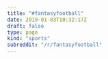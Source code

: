 ```yaml
---
title: "#fantasyfootball"
date: 2019-01-03T10:32:17Z
draft: false
type: page
kind: "sports"
subreddit: "/r/fantasyfootball"
---
```

